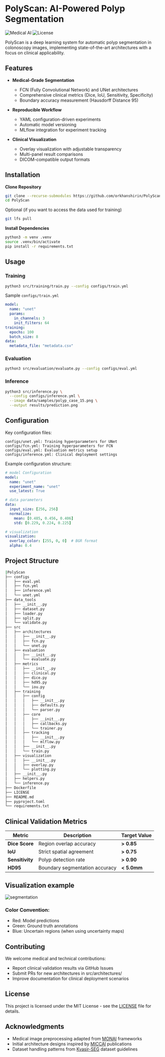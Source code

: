 # PolyScan: AI-Powered Polyp Segmentation

![Medical AI](https://img.shields.io/badge/Application-Medical_AI-blue)
![License](https://img.shields.io/badge/License-MIT-green)

PolyScan is a deep learning system for automatic polyp segmentation in colonoscopy images, implementing state-of-the-art architectures with a focus on clinical applicability.

## Features

- **Medical-Grade Segmentation**
  - FCN (Fully Convolutional Network) and UNet architectures
  - Comprehensive clinical metrics (Dice, IoU, Sensitivity, Specificity)
  - Boundary accuracy measurement (Hausdorff Distance 95)

- **Reproducible Workflow**
  - YAML configuration-driven experiments
  - Automatic model versioning
  - MLflow integration for experiment tracking

- **Clinical Visualization**
  - Overlay visualization with adjustable transparency
  - Multi-panel result comparisons
  - DICOM-compatible output formats

## Installation

**Clone Repository**
```bash
git clone --recurse-submodules https://github.com/orkhanshirin/PolyScan.git
cd PolyScan
```
Optional (if you want to access the data used for training)
```bash
git lfs pull
```
**Install Dependencies**
```bash
python3 -m venv .venv
source .venv/bin/activate
pip install -r requirements.txt
```

## Usage
### Training

```bash
python3 src/training/train.py --config configs/train.yml
```
Sample `configs/train.yml`
```yml
model:
  name: "unet"
  params:
    in_channels: 3
    init_filters: 64
training:
  epochs: 100
  batch_size: 8
data:
  metadata_file: "metadata.csv"
```

### Evaluation

```bash
python3 src/evaluation/evaluate.py --config configs/eval.yml
```

### Inference

```bash
python3 src/inference.py \
  --config configs/inference.yml \
  --image data/samples/polyp_case_15.png \
  --output results/prediction.png
```

## Configuration

Key configuration files:

    configs/unet.yml: Training hyperparameters for UNet
    configs/fcn.yml: Training hyperparameters for FCN
    configs/eval.yml: Evaluation metrics setup
    configs/inference.yml: Clinical deployment settings

Example configuration structure:
```yml
# model Configuration
model:
  name: "unet"
  experiment_name: "unet"
  use_latest: True

# data parameters
data:
  input_size: [256, 256]
  normalize:
    mean: [0.485, 0.456, 0.406]
    std: [0.229, 0.224, 0.225]

# visualization
visualization:
  overlay_color: [255, 0, 0]  # BGR format
  alpha: 0.4
```

## Project Structure

```bash
|PolyScan
├── configs
│   ├── eval.yml
│   ├── fcn.yml
│   ├── inference.yml
│   └── unet.yml
├── data_tools
│   ├── __init__.py
│   ├── dataset.py
│   ├── loader.py
│   ├── split.py
│   └── validate.py
├── src
│   ├── architectures
│   │   ├── __init__.py
│   │   ├── fcn.py
│   │   └── unet.py
│   ├── evaluation
│   │   ├── __init__.py
│   │   └── evaluate.py
│   ├── metrics
│   │   ├── __init__.py
│   │   ├── clinical.py
│   │   ├── dice.py
│   │   ├── hd95.py
│   │   └── iou.py
│   ├── training
│   │   ├── config
│   │   │   ├── __init__.py
│   │   │   ├── defaults.py
│   │   │   └── parser.py
│   │   ├── core
│   │   │   ├── __init__.py
│   │   │   ├── callbacks.py
│   │   │   └── trainer.py
│   │   ├── tracking
│   │   │   ├── __init__.py
│   │   │   └── mlflow.py
│   │   ├── __init__.py
│   │   └── train.py
│   ├── visualization
│   │   ├── __init__.py
│   │   ├── overlay.py
│   │   └── plotting.py
│   ├── __init__.py
│   ├── helpers.py
│   └── inference.py
├── Dockerfile
├── LICENSE
├── README.md
├── pyproject.toml
└── requirements.txt
```


## Clinical Validation Metrics

| **Metric**      | **Description**                  | **Target Value** |
|----------------|----------------------------------|-----------------|
| **Dice Score** | Region overlap accuracy         | **> 0.85** |
| **IoU**        | Strict spatial agreement        | **> 0.75** |
| **Sensitivity**| Polyp detection rate           | **> 0.90** |
| **HD95**       | Boundary segmentation accuracy | **< 5.0mm** |

## Visualization example
![segmentation](example/output_5.png)

### Color Convention:
* Red: Model predictions
* Green: Ground truth annotations
* Blue: Uncertain regions (when using uncertainty maps)


## Contributing

We welcome medical and technical contributions:
* Report clinical validation results via GitHub Issues
* Submit PRs for new architectures in src/architectures/
* Improve documentation for clinical deployment scenarios

## License

This project is licensed under the MIT License - see the [LICENSE](LICENSE) file for details.

## Acknowledgments
* Medical image preprocessing adapted from [MONAI](https://monai.io/) frameworks
* Initial architecture designs inspired by [MICCAI](https://miccai.org/) publications
* Dataset handling patterns from [Kvasir-SEG](https://datasets.simula.no/kvasir-seg/) dataset guidelines
